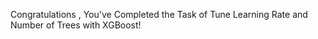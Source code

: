 Congratulations , You've Completed the Task of Tune Learning Rate and Number of Trees with XGBoost!
